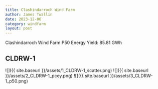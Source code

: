 ```yaml
---
title: Clashindarroch Wind Farm
author: James Twallin
date: 2023-12-06
category: windfarm
layout: post
---
```

Clashindarroch Wind Farm P50 Energy Yield: 85.81 GWh

CLDRW-1
-------------
![]({{ site.baseurl }}/assets/1_CLDRW-1_scatter.png)
![]({{ site.baseurl }}/assets/2_CLDRW-1_pcey.png)
![]({{ site.baseurl }}/assets/3_CLDRW-1_p50.png)

